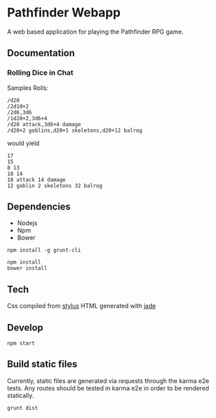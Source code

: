 # Pathfinder Webapp
A web based application for playing the Pathfinder RPG game.

## Documentation

### Rolling Dice in Chat

Samples Rolls:
```
/d20
/2d10+2
/2d6,3d6
/1d20+2,3d6+4
/d20 attack,3d6+4 damage
/d20+2 goblins,d20+1 skeletons,d20+12 balrog
```
would yield
```
17
15
8 13
18 14
18 attack 14 damage
12 goblin 2 skeletons 32 balrog
```

## Dependencies
* Nodejs
* Npm
* Bower

```
npm install -g grunt-cli
```

```
npm install
bower install
```

## Tech
Css compiled from [stylus](http://learnboost.github.io/stylus/)
HTML generated with [jade](http://jade-lang.com/reference/)

## Develop

```
npm start
```


## Build static files
Currently, static files are generated via requests through the karma e2e tests. Any routes should be tested in karma e2e in order to be rendered statically.

```
grunt dist
```